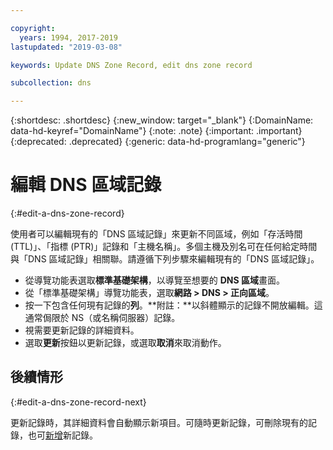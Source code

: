 ```yaml
---

copyright:
  years: 1994, 2017-2019
lastupdated: "2019-03-08"

keywords: Update DNS Zone Record, edit dns zone record

subcollection: dns

---
```


{:shortdesc: .shortdesc}
{:new_window: target="_blank"}
{:DomainName: data-hd-keyref="DomainName"}
{:note: .note}
{:important: .important}
{:deprecated: .deprecated}
{:generic: data-hd-programlang="generic"}

# 編輯 DNS 區域記錄
{:#edit-a-dns-zone-record}

使用者可以編輯現有的「DNS 區域記錄」來更新不同區域，例如「存活時間 (TTL)」、「指標 (PTR)」記錄和「主機名稱」。多個主機及別名可在任何給定時間與「DNS 區域記錄」相關聯。請遵循下列步驟來編輯現有的「DNS 區域記錄」。

* 從導覽功能表選取**標準基礎架構**，以導覽至想要的 **DNS 區域**畫面。 
* 從「標準基礎架構」導覽功能表，選取**網路 > DNS > 正向區域**。
* 按一下包含任何現有記錄的**列**。**附註：**以斜體顯示的記錄不開放編輯。這通常侷限於 NS（或名稱伺服器）記錄。
* 視需要更新記錄的詳細資料。
* 選取**更新**按鈕以更新記錄，或選取**取消**來取消動作。

## 後續情形
{:#edit-a-dns-zone-record-next}

更新記錄時，其詳細資料會自動顯示新項目。可隨時更新記錄，可刪除現有的記錄，也可[新增](/docs/infrastructure/dns?topic=dns-add-a-dns-zone-record)新記錄。
